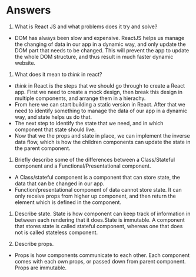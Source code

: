 # Answers

1.  What is React JS and what problems does it try and solve?
* DOM has always been slow and expensive. ReactJS helps us manage the changing of data in our app in a dynamic way, and only update the DOM part that needs to be changed. This will prevent the app to update the whole DOM structure, and thus result in much faster dynamic website.
  
1.  What does it mean to _think_ in react?
* _think_ in React is the steps that we should go through to create a React app. First we need to create a mock design, then break this design in multiple components, and arrange them in a hierachy. 
* From here we can start building a static version in React. After that we need to identify something to manage the data of our app in a dynamic way, and state helps us do that. 
* The next step to identify the state that we need, and in which component that state should live.
* Now that we the props and state in place, we can implement the inverse data flow, which is how the children components can update the state in the parent component.

1.  Briefly describe some of the differences between a Class/Stateful component and a Functional/Presentational component.
* A Class/stateful component is a component that can store state, the data that can be changed in our app.
* Function/presentational component of data cannot store state. It can only receive props from higher up component, and then return the element which is defined in the component. 

1.  Describe state.
State is how component can keep track of information in between each rendering that it does.State is immutable. A component that stores state is called stateful component, whereas one that does not is called stateless component.

1.  Describe props.
* Props is how components communicate to each other. Each component comes with each own props, or passed down from parent component. Props are immutable.